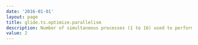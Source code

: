 ```yaml
---
date: '2016-01-01'
layout: page
title: glide.ts.optimize.parallelism
description: Number of simultaneous processes (1 to 16) used to perform index optimization tasks 
value: 2
---
```

